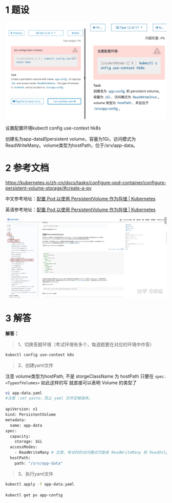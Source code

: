 

# 1 题设

![](image/12cka20240429174729.png)

设置配置环境kubectl config use-context hk8s

创建名为app-data的persistent volume，容量为1Gi，访问模式为ReadWriteMany。volume类型为hostPath，位于/srv/app-data。



# 2 参考文档

https://kubernetes.io/zh-cn/docs/tasks/configure-pod-container/configure-persistent-volume-storage/#create-a-pv

中文参考地址：[配置 Pod 以使用 PersistentVolume 作为存储 | Kubernetes](https://kubernetes.io/zh/docs/tasks/configure-pod-container/configure-persistent-volume-storage/)

英语参考地址：[配置 Pod 以使用 PersistentVolume 作为存储 | Kubernetes](https://kubernetes.io/docs/tasks/configure-pod-container/configure-persistent-volume-storage/)

![](image/v2-477de27080cc2c0bf3e720709be40e0c_720w.webp)

# 3 解答

**解答：**

> 1、切换答题环境（考试环境有多个，每道题要在对应的环境中作答）

```bash
kubectl config use-context k8s
```

> 2、创建yaml文件

注意 volume类型为hostPath, 不是 storgeClassName 为 hostPath 
只要在 `spec.<TypeofVolumes>` 如此这样的写 就直接可以表明 Volume 的类型了 

```bash
vi app-data.yaml 
#注意 :set paste，防止 yaml 文件空格错序。
 
apiVersion: v1
kind: PersistentVolume
metadata:
  name: app-data
spec:
  capacity:
    storage: 1Gi
  accessModes:
    - ReadWriteMany # 注意，考试时的访问模式可能有 ReadWriteMany 和 ReadOnlyMany 和 ReadWriteOnce，根据题目要求写。
  hostPath:
    path: "/srv/app-data"
```

> 3、执行yaml文件

```bash
kubectl apply -f app-data.yaml

kubectl get pv app-config
```


